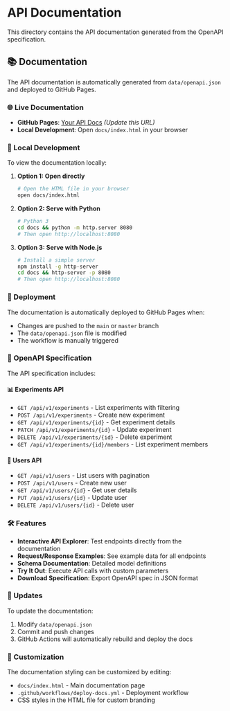 # API Documentation

This directory contains the API documentation generated from the OpenAPI specification.

## 📚 Documentation

The API documentation is automatically generated from `data/openapi.json` and deployed to GitHub Pages.

### 🌐 Live Documentation

- **GitHub Pages**: [Your API Docs](https://YOUR_USERNAME.github.io/YOUR_REPO/) _(Update this URL)_
- **Local Development**: Open `docs/index.html` in your browser

### 🔧 Local Development

To view the documentation locally:

1. **Option 1: Open directly**

   ```bash
   # Open the HTML file in your browser
   open docs/index.html
   ```

2. **Option 2: Serve with Python**

   ```bash
   # Python 3
   cd docs && python -m http.server 8080
   # Then open http://localhost:8080
   ```

3. **Option 3: Serve with Node.js**
   ```bash
   # Install a simple server
   npm install -g http-server
   cd docs && http-server -p 8080
   # Then open http://localhost:8080
   ```

### 🚀 Deployment

The documentation is automatically deployed to GitHub Pages when:

- Changes are pushed to the `main` or `master` branch
- The `data/openapi.json` file is modified
- The workflow is manually triggered

### 📝 OpenAPI Specification

The API specification includes:

#### 📊 **Experiments API**

- `GET /api/v1/experiments` - List experiments with filtering
- `POST /api/v1/experiments` - Create new experiment
- `GET /api/v1/experiments/{id}` - Get experiment details
- `PATCH /api/v1/experiments/{id}` - Update experiment
- `DELETE /api/v1/experiments/{id}` - Delete experiment
- `GET /api/v1/experiments/{id}/members` - List experiment members

#### 👥 **Users API**

- `GET /api/v1/users` - List users with pagination
- `POST /api/v1/users` - Create new user
- `GET /api/v1/users/{id}` - Get user details
- `PUT /api/v1/users/{id}` - Update user
- `DELETE /api/v1/users/{id}` - Delete user

### 🛠️ Features

- **Interactive API Explorer**: Test endpoints directly from the documentation
- **Request/Response Examples**: See example data for all endpoints
- **Schema Documentation**: Detailed model definitions
- **Try It Out**: Execute API calls with custom parameters
- **Download Specification**: Export OpenAPI spec in JSON format

### 🔄 Updates

To update the documentation:

1. Modify `data/openapi.json`
2. Commit and push changes
3. GitHub Actions will automatically rebuild and deploy the docs

### 🎨 Customization

The documentation styling can be customized by editing:

- `docs/index.html` - Main documentation page
- `.github/workflows/deploy-docs.yml` - Deployment workflow
- CSS styles in the HTML file for custom branding
